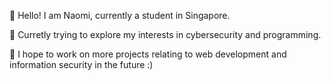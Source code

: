 👋 Hello! I am Naomi, currently a student in Singapore. 

👀 Curretly trying to explore my interests in cybersecurity and programming. 

🌱 I hope to work on more projects relating to web development and information security in the future :) 

<!---
naaomiwang/naaomiwang is a ✨ special ✨ repository because its `README.md` (this file) appears on your GitHub profile.
You can click the Preview link to take a look at your changes.
--->
